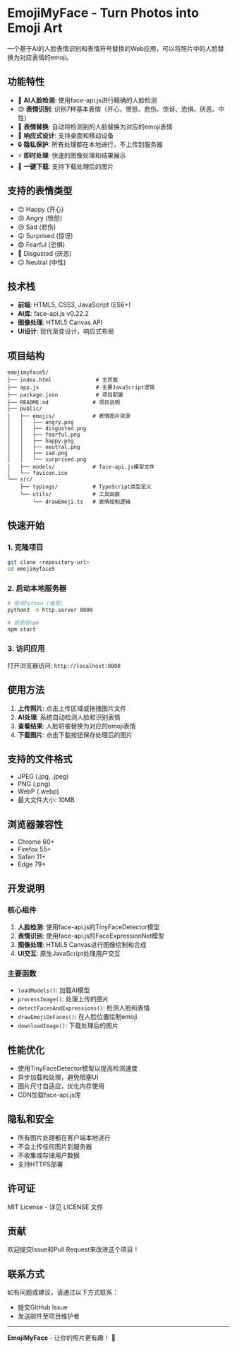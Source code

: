 # EmojiMyFace - Turn Photos into Emoji Art

一个基于AI的人脸表情识别和表情符号替换的Web应用，可以将照片中的人脸替换为对应表情的emoji。

## 功能特性

- 🎯 **AI人脸检测**: 使用face-api.js进行精确的人脸检测
- 😊 **表情识别**: 识别7种基本表情（开心、愤怒、悲伤、惊讶、恐惧、厌恶、中性）
- 🎨 **表情替换**: 自动将检测到的人脸替换为对应的emoji表情
- 📱 **响应式设计**: 支持桌面和移动设备
- 🔒 **隐私保护**: 所有处理都在本地进行，不上传到服务器
- ⚡ **即时处理**: 快速的图像处理和结果展示
- 💾 **一键下载**: 支持下载处理后的图片

## 支持的表情类型

- 😊 Happy (开心)
- 😠 Angry (愤怒) 
- 😢 Sad (悲伤)
- 😲 Surprised (惊讶)
- 😨 Fearful (恐惧)
- 🤢 Disgusted (厌恶)
- 😐 Neutral (中性)

## 技术栈

- **前端**: HTML5, CSS3, JavaScript (ES6+)
- **AI库**: face-api.js v0.22.2
- **图像处理**: HTML5 Canvas API
- **UI设计**: 现代渐变设计，响应式布局

## 项目结构

```
emojimyface5/
├── index.html              # 主页面
├── app.js                  # 主要JavaScript逻辑
├── package.json            # 项目配置
├── README.md              # 项目说明
├── public/
│   ├── emojis/            # 表情图片资源
│   │   ├── angry.png
│   │   ├── disgusted.png
│   │   ├── fearful.png
│   │   ├── happy.png
│   │   ├── neutral.png
│   │   ├── sad.png
│   │   └── surprised.png
│   ├── models/            # face-api.js模型文件
│   └── favicon.ico
└── src/
    ├── typings/           # TypeScript类型定义
    └── utils/             # 工具函数
        └── drawEmoji.ts   # 表情绘制逻辑
```

## 快速开始

### 1. 克隆项目
```bash
git clone <repository-url>
cd emojimyface5
```

### 2. 启动本地服务器
```bash
# 使用Python (推荐)
python3 -m http.server 8000

# 或使用npm
npm start
```

### 3. 访问应用
打开浏览器访问: `http://localhost:8000`

## 使用方法

1. **上传照片**: 点击上传区域或拖拽图片文件
2. **AI处理**: 系统自动检测人脸和识别表情
3. **查看结果**: 人脸将被替换为对应的emoji表情
4. **下载图片**: 点击下载按钮保存处理后的图片

## 支持的文件格式

- JPEG (.jpg, .jpeg)
- PNG (.png)
- WebP (.webp)
- 最大文件大小: 10MB

## 浏览器兼容性

- Chrome 60+
- Firefox 55+
- Safari 11+
- Edge 79+

## 开发说明

### 核心组件

1. **人脸检测**: 使用face-api.js的TinyFaceDetector模型
2. **表情识别**: 使用face-api.js的FaceExpressionNet模型
3. **图像处理**: HTML5 Canvas进行图像绘制和合成
4. **UI交互**: 原生JavaScript处理用户交互

### 主要函数

- `loadModels()`: 加载AI模型
- `processImage()`: 处理上传的图片
- `detectFacesAndExpressions()`: 检测人脸和表情
- `drawEmojiOnFaces()`: 在人脸位置绘制emoji
- `downloadImage()`: 下载处理后的图片

## 性能优化

- 使用TinyFaceDetector模型以提高检测速度
- 异步加载和处理，避免阻塞UI
- 图片尺寸自适应，优化内存使用
- CDN加载face-api.js库

## 隐私和安全

- 所有图片处理都在客户端本地进行
- 不会上传任何图片到服务器
- 不收集或存储用户数据
- 支持HTTPS部署

## 许可证

MIT License - 详见 LICENSE 文件

## 贡献

欢迎提交Issue和Pull Request来改进这个项目！

## 联系方式

如有问题或建议，请通过以下方式联系：
- 提交GitHub Issue
- 发送邮件至项目维护者

---

**EmojiMyFace** - 让你的照片更有趣！ 🎉